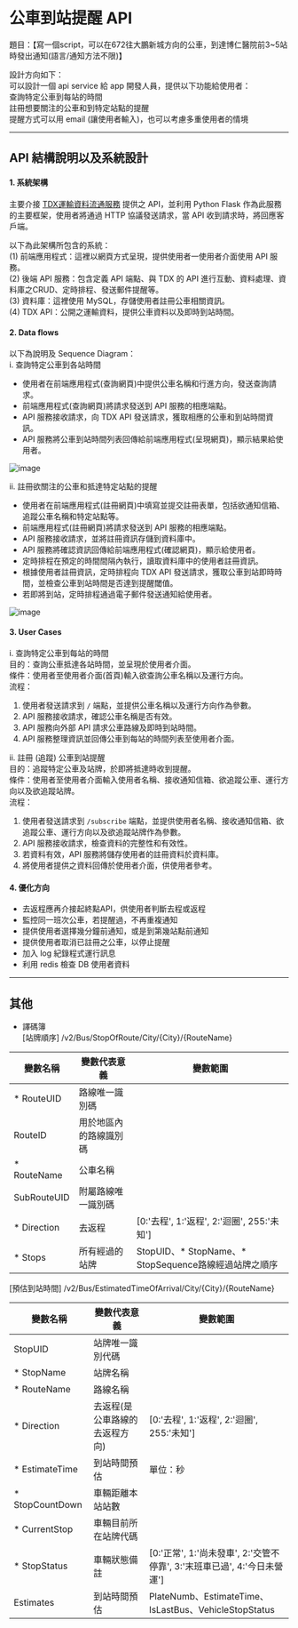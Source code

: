# 公車到站提醒 API

題目：【寫一個script，可以在672往大鵬新城方向的公車，到達博仁醫院前3~5站時發出通知(語言/通知方法不限)】

設計方向如下：   
可以設計一個 api service 給 app 開發人員，提供以下功能給使用者：     
查詢特定公車到每站的時間   
註冊想要關注的公車和到特定站點的提醒     
提醒方式可以用 email (讓使用者輸入)，也可以考慮多重使用者的情境

***

## API 結構說明以及系統設計
#### **1. 系統架構**  
主要介接 [TDX運輸資料流通服務](https://tdx.transportdata.tw/api-service/swagger/basic/) 提供之 API，並利用 Python Flask 作為此服務的主要框架，使用者將通過 HTTP 協議發送請求，當 API 收到請求時，將回應客戶端。  

以下為此架構所包含的系統：  
(1) 前端應用程式：這裡以網頁方式呈現，提供使用者一使用者介面使用 API 服務。    
(2) 後端 API 服務：包含定義 API 端點、與 TDX 的 API 進行互動、資料處理、資料庫之CRUD、定時排程、發送郵件提醒等。  
(3) 資料庫：這裡使用 MySQL，存儲使用者註冊公車相關資訊。  
(4) TDX API：公開之運輸資料，提供公車資料以及即時到站時間。  

#### **2. Data flows**  
以下為說明及 Sequence Diagram：  
i. 查詢特定公車到各站時間  
- 使用者在前端應用程式(查詢網頁)中提供公車名稱和行進方向，發送查詢請求。  
- 前端應用程式(查詢網頁)將請求發送到 API 服務的相應端點。  
- API 服務接收請求，向 TDX API 發送請求，獲取相應的公車和到站時間資訊。  
- API 服務將公車到站時間列表回傳給前端應用程式(呈現網頁)，顯示結果給使用者。  

![image](https://github.com/haha110721/TeamT5_test/assets/66916009/424c21d9-7322-4b38-94bc-c5adb70642fe)

ii. 註冊欲關注的公車和抵達特定站點的提醒   
- 使用者在前端應用程式(註冊網頁)中填寫並提交註冊表單，包括欲通知信箱、追蹤公車名稱和特定站點等。  
- 前端應用程式(註冊網頁)將請求發送到 API 服務的相應端點。  
- API 服務接收請求，並將註冊資訊存儲到資料庫中。  
- API 服務將確認資訊回傳給前端應用程式(確認網頁)，顯示給使用者。  
- 定時排程在預定的時間間隔內執行，讀取資料庫中的使用者註冊資訊。  
- 根據使用者註冊資訊，定時排程向 TDX API 發送請求，獲取公車到站即時時間，並檢查公車到站時間是否達到提醒閾值。 
- 若即將到站，定時排程通過電子郵件發送通知給使用者。  

![image](https://github.com/haha110721/TeamT5_test/assets/66916009/e5c7ee71-3429-40b7-8d5f-aea1a32d3c50)

#### **3. User Cases**  
i. 查詢特定公車到每站的時間  
目的：查詢公車抵達各站時間，並呈現於使用者介面。  
條件：使用者至使用者介面(首頁)輸入欲查詢公車名稱以及運行方向。  
流程：  
1. 使用者發送請求到 `/` 端點，並提供公車名稱以及運行方向作為參數。  
2. API 服務接收請求，確認公車名稱是否有效。
3. API 服務向外部 API 請求公車路線及即時到站時間。
4. API 服務整理資訊並回傳公車到每站的時間列表至使用者介面。

ii. 註冊 (追蹤) 公車到站提醒  
目的：追蹤特定公車及站牌，於即將抵達時收到提醒。  
條件：使用者至使用者介面輸入使用者名稱、接收通知信箱、欲追蹤公車、運行方向以及欲追蹤站牌。    
流程：
1. 使用者發送請求到 `/subscribe` 端點，並提供使用者名稱、接收通知信箱、欲追蹤公車、運行方向以及欲追蹤站牌作為參數。  
2. API 服務接收請求，檢查資料的完整性和有效性。  
3. 若資料有效，API 服務將儲存使用者的註冊資料於資料庫。  
4. 將使用者提供之資料回傳於使用者介面，供使用者參考。

#### **4. 優化方向**
- 去返程應再介接起終點API，供使用者判斷去程或返程
- 監控同一班次公車，若提醒過，不再重複通知
- 提供使用者選擇幾分鐘前通知，或是到第幾站點前通知
- 提供使用者取消已註冊之公車，以停止提醒
- 加入 log 紀錄程式運行訊息
- 利用 redis 檢查 DB 使用者資料

***

## 其他
- 譯碼簿  
[站牌順序] /v2/Bus/StopOfRoute/City/{City}/{RouteName}

| 變數名稱  | 變數代表意義  | 變數範圍  |
| --------  | --------  | -------- |
| * RouteUID  | 路線唯一識別碼  |    |
| RouteID  | 用於地區內的路線識別碼  |      |
| * RouteName  | 公車名稱  |     |
| SubRouteUID  | 附屬路線唯一識別碼  |      |
| * Direction  | 去返程  | [0:'去程', 1:'返程', 2:'迴圈', 255:'未知']  |
| * Stops  | 所有經過的站牌  | StopUID、* StopName、* StopSequence路線經過站牌之順序  |


[預估到站時間] /v2/Bus/EstimatedTimeOfArrival/City/{City}/{RouteName}

| 變數名稱  | 變數代表意義  | 變數範圍  |
| --------  | --------  | -------- |
| StopUID  | 站牌唯一識別代碼  |   |
| * StopName  | 站牌名稱  |   |
| * RouteName  | 路線名稱  |     |
| * Direction  | 去返程(是公車路線的去返程方向)  | [0:'去程', 1:'返程', 2:'迴圈', 255:'未知']  |
| * EstimateTime  | 到站時間預估  | 單位：秒  |
| * StopCountDown  | 車輛距離本站站數  |  |
| * CurrentStop  | 車輛目前所在站牌代碼  |  |
| * StopStatus  | 車輛狀態備註  | [0:'正常', 1:'尚未發車', 2:'交管不停靠', 3:'末班車已過', 4:'今日未營運']  |
| Estimates  | 到站時間預估  | PlateNumb、EstimateTime、IsLastBus、VehicleStopStatus |

